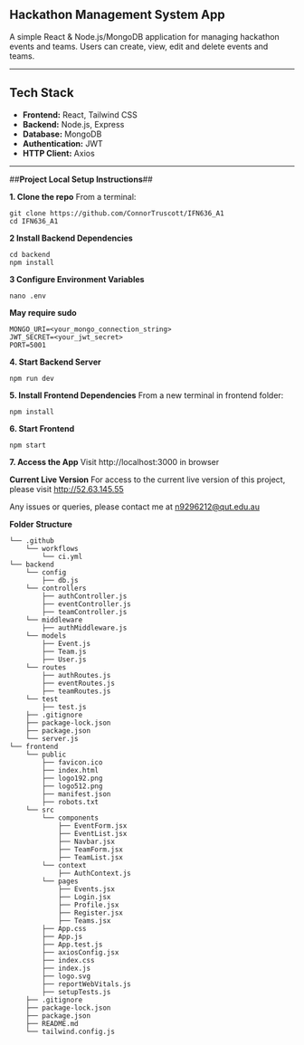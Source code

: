 ## Hackathon Management System App ##

A simple React & Node.js/MongoDB application for managing hackathon events and teams. Users can create, view, edit and delete events and teams.

---

## Tech Stack ##
- **Frontend:** React, Tailwind CSS
- **Backend:** Node.js, Express
- **Database:** MongoDB
- **Authentication:** JWT
- **HTTP Client:** Axios

---

##**Project Local Setup Instructions**##

**1. Clone the repo**
From a terminal:
```
git clone https://github.com/ConnorTruscott/IFN636_A1
cd IFN636_A1
```

**2 Install Backend Dependencies**
```
cd backend
npm install
```

**3 Configure Environment Variables**
```
nano .env
```
**May require sudo**
```
MONGO_URI=<your_mongo_connection_string>
JWT_SECRET=<your_jwt_secret>
PORT=5001
```

**4. Start Backend Server**
```
npm run dev
```

**5. Install Frontend Dependencies**
From a new terminal in frontend folder:
```
npm install
```

**6. Start Frontend**
```
npm start
```

**7. Access the App**
Visit http://localhost:3000 in browser

**Current Live Version**
For access to the current live version of this project, please visit http://52.63.145.55

Any issues or queries, please contact me at n9296212@qut.edu.au

**Folder Structure**

```
└── .github
    └── workflows
        └── ci.yml
└── backend
    └── config
        ├── db.js
    └── controllers
        ├── authController.js
        ├── eventController.js
        ├── teamController.js
    └── middleware
        ├── authMiddleware.js
    └── models
        ├── Event.js
        ├── Team.js
        ├── User.js
    └── routes
        ├── authRoutes.js
        ├── eventRoutes.js
        ├── teamRoutes.js
    └── test
        ├── test.js
    ├── .gitignore
    ├── package-lock.json
    ├── package.json
    └── server.js
└── frontend
    └── public
        ├── favicon.ico
        ├── index.html
        ├── logo192.png
        ├── logo512.png
        ├── manifest.json
        ├── robots.txt
    └── src
        └── components
            ├── EventForm.jsx
            ├── EventList.jsx
            ├── Navbar.jsx
            ├── TeamForm.jsx
            ├── TeamList.jsx
        └── context
            ├── AuthContext.js
        └── pages
            ├── Events.jsx
            ├── Login.jsx
            ├── Profile.jsx
            ├── Register.jsx
            ├── Teams.jsx
        ├── App.css
        ├── App.js
        ├── App.test.js
        ├── axiosConfig.jsx
        ├── index.css
        ├── index.js
        ├── logo.svg
        ├── reportWebVitals.js
        ├── setupTests.js
    ├── .gitignore
    ├── package-lock.json
    ├── package.json
    ├── README.md
    └── tailwind.config.js
```